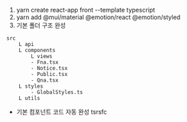 1. yarn create react-app front --template typescript
2. yarn add @mui/material @emotion/react @emotion/styled
3. 기본 폴더 구조 완성
```
src
    L api
    L components
        L views
        - Fna.tsx
        - Notice.tsx
        - Public.tsx
        - Qna.tsx
    L styles
        - GlobalStyles.ts
    L utils
```
* 기본 컴포넌트 코드 자동 완성 tsrsfc